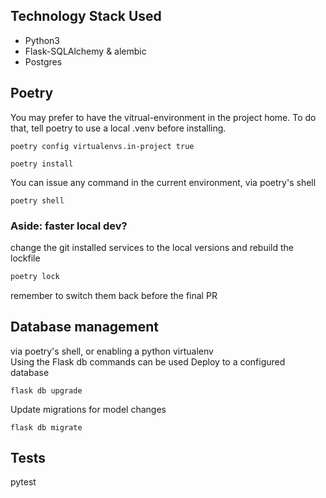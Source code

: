 




## Technology Stack Used
* Python3
* Flask-SQLAlchemy & alembic
* Postgres


## Poetry
You may prefer to have the vitrual-environment in the project home. To do that, tell poetry to use a local .venv before installing.
```shell
poetry config virtualenvs.in-project true
```
```shell
poetry install
```

You can issue any command in the current environment, via poetry's shell
```shell
poetry shell
```

### Aside: faster local dev?
change the git installed services to the local versions and rebuild the lockfile
```bash
poetry lock
```
remember to switch them back before the final PR

## Database management
via poetry's shell, or enabling a python virtualenv  
Using the Flask db commands can be used
Deploy to a configured database
```shell
flask db upgrade
```
Update migrations for model changes
```shell
flask db migrate
```

## Tests
pytest
